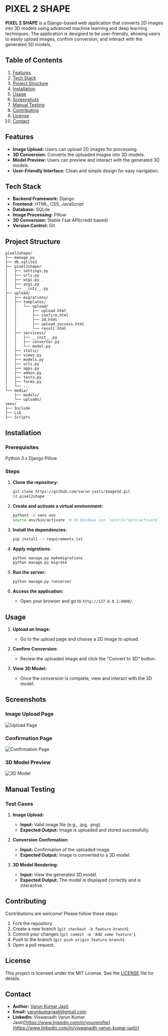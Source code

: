 # PIXEL 2 SHAPE

**PIXEL 2 SHAPE** is a Django-based web application that converts 2D images into 3D models using advanced machine learning and deep learning techniques. The application is designed to be user-friendly, allowing users to easily upload images, confirm conversion, and interact with the generated 3D models.

## Table of Contents

1. [Features](#features)
2. [Tech Stack](#tech-stack)
3. [Project Structure](#project-structure)
4. [Installation](#installation)
5. [Usage](#usage)
6. [Screenshots](#screenshots)
7. [Manual Testing](#manual-testing)
8. [Contributing](#contributing)
9. [License](#license)
10. [Contact](#contact)

## Features

- **Image Upload:** Users can upload 2D images for processing.
- **3D Conversion:** Converts the uploaded images into 3D models.
- **Model Preview:** Users can preview and interact with the generated 3D models.
- **User-Friendly Interface:** Clean and simple design for easy navigation.

## Tech Stack

- **Backend Framework:** Django
- **Frontend:** HTML, CSS, JavaScript
- **Database:** SQLite 
- **Image Processing:** Pillow
- **3D Conversion:** Stable Fsat API(credit based)
- **Version Control:** Git

## Project Structure

```plaintext
pixel2shape/
├── manage.py
├── db.sqlite3
├── pixel2shape/
│   ├── settings.py
│   ├── urls.py
│   ├── wsgi.py
│   ├── asgi.py
│   └── __inti__.py
├── upload/
│   ├── migrations/
│   ├── templates/
│   │   └── upload/
│   │       ├── upload.html
│   │       ├── confirm.html
│   │       ├── 3d.html
│   │       ├── upload_success.html
│   │       └── result.html
│   ├── servicess/
│   │   ├── __init__.py
│   │   ├── converter.py
│   │   └── model.py
│   ├── static/
│   ├── views.py
│   ├── models.py
│   ├── urls.py
│   ├── apps.py
│   ├── admin.py
│   ├── tests.py
│   ├── forms.py
│   └── ...
└── media/
    ├── models/
    └── uploads/
venv/
├── Include
├── Lib
├── Scripts
```

## Installation

### Prerequisites

Python 3.x
Django
Pillow

### Steps

1. **Clone the repository:**

   ```bash
   git clone https://github.com/varun-jasti/Image3d.git
   cd pixel2shape
   ```

2. **Create and activate a virtual environment:**

   ```bash
   python3 -m venv env
   source env/bin/activate  # On Windows use `venv\Scripts\activate`
   ```

3. **Install the dependencies:**

   ```bash
   pip install -r requirements.txt
   ```

4. **Apply migrations:**

   ```bash
   python manage.py makemigrations
   python manage.py migrate
   ```

5. **Run the server:**

   ```bash
   python manage.py runserver
   ```

6. **Access the application:**
   - Open your browser and go to `http://127.0.0.1:8000/`.

## Usage

1. **Upload an Image:**
   - Go to the upload page and choose a 2D image to upload.
  
2. **Confirm Conversion:**
   - Review the uploaded image and click the "Convert to 3D" button.

3. **View 3D Model:**
   - Once the conversion is complete, view and interact with the 3D model.

## Screenshots

### Image Upload Page
![Upload Page](path/to/upload_screenshot.png)

### Confirmation Page
![Confirmation Page](path/to/confirmation_screenshot.png)

### 3D Model Preview
![3D Model](path/to/3dmodel_screenshot.png)

## Manual Testing

### Test Cases

1. **Image Upload:**
   - **Input:** Valid image file (e.g., .jpg, .png).
   - **Expected Output:** Image is uploaded and stored successfully.

2. **Conversion Confirmation:**
   - **Input:** Confirmation of the uploaded image.
   - **Expected Output:** Image is converted to a 3D model.

3. **3D Model Rendering:**
   - **Input:** View the generated 3D model.
   - **Expected Output:** The model is displayed correctly and is interactive.

## Contributing

Contributions are welcome! Please follow these steps:

1. Fork the repository.
2. Create a new branch (`git checkout -b feature-branch`).
3. Commit your changes (`git commit -m 'Add some feature'`).
4. Push to the branch (`git push origin feature-branch`).
5. Open a pull request.

## License

This project is licensed under the MIT License. See the [LICENSE](LICENSE) file for details.

## Contact

- **Author:** [Varun Kumar Jasti](https://github.com/varun-jasti)
- **Email:** varunkumarjasti@gmail.com
- **LinkedIn:** Viswanadh Varun Kumar Jasti([https://www.linkedin.com/in/yourprofile](https://www.linkedin.com/in/viswanadh-varun-kumar-jasti/)
